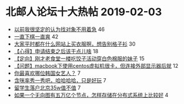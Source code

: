 # 北邮人论坛十大热帖 2019-02-03

- [以前我很坚定的认为找对象不用着急](https://bbs.byr.cn/article/Feeling/3100100) 46
- [一直下棋一直爽](https://bbs.byr.cn/article/Dota/956826) 42
- [大家平时都在什么网站上买衣服啊，想告别格子衫](https://bbs.byr.cn/article/Clothing/41929) 30
- [【心得】申请结束之后该干点儿啥](https://bbs.byr.cn/article/GoAbroad/362145) 18
- [【定向】刚才老食堂一楼吃饺子活动穿白色棉服的妹子](https://bbs.byr.cn/article/Talking/6096304) 15
- [【问题】macbook下使用centos虚拟机很卡，但连接外部显示器后就](https://bbs.byr.cn/article/Notebook/178455) 12
- [你最喜欢哪位韩国女艺人？](https://bbs.byr.cn/article/KoreanWind/72201) 7
- [含咪率秀一秀吧，哈哈哈哈，只是好玩](https://bbs.byr.cn/article/Picture/3236820) 7
- [留学生落户北京35w值不值](https://bbs.byr.cn/article/Home/115838) 7
- [如果一个无向图有五万亿个节点，怎样存储在分布式系统上比较好](https://bbs.byr.cn/article/Linux/157620) 4


